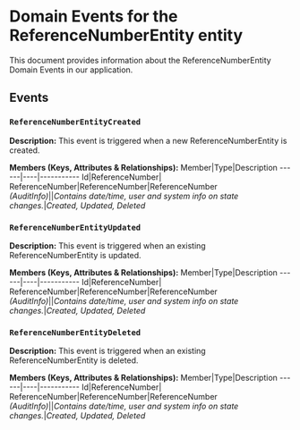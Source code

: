 # Domain Events for the ReferenceNumberEntity entity

This document provides information about the ReferenceNumberEntity Domain Events in our application.

## Events

### `ReferenceNumberEntityCreated`

**Description:**
This event is triggered when a new ReferenceNumberEntity is created.

**Members (Keys, Attributes & Relationships):**
Member|Type|Description
------|----|-----------
Id|ReferenceNumber|
ReferenceNumber|ReferenceNumber|ReferenceNumber
*(AuditInfo)*||*Contains date/time, user and system info on state changes.*|*Created, Updated, Deleted*


### `ReferenceNumberEntityUpdated`

**Description:** 
This event is triggered when an existing ReferenceNumberEntity is updated.

**Members (Keys, Attributes & Relationships):**
Member|Type|Description
------|----|-----------
Id|ReferenceNumber|
ReferenceNumber|ReferenceNumber|ReferenceNumber
*(AuditInfo)*||*Contains date/time, user and system info on state changes.*|*Created, Updated, Deleted*


### `ReferenceNumberEntityDeleted`

**Description:**
This event is triggered when an existing ReferenceNumberEntity is deleted.

**Members (Keys, Attributes & Relationships):**
Member|Type|Description
------|----|-----------
Id|ReferenceNumber|
ReferenceNumber|ReferenceNumber|ReferenceNumber
*(AuditInfo)*||*Contains date/time, user and system info on state changes.*|*Created, Updated, Deleted*

